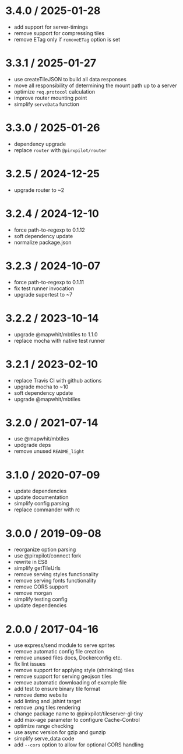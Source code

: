 
3.4.0 / 2025-01-28
==================

 * add support for server-timings
 * remove support for compressing tiles
 * remove ETag only if `removeETag` option is set

3.3.1 / 2025-01-27
==================

 * use createTileJSON to build all data responses
 * move all responsibility of determining the mount path up to a server
 * optimize `req.protocol` calculation
 * improve router mounting point
 * simplify `serveData` function

3.3.0 / 2025-01-26
==================

 * dependency upgrade
 * replace `router` with `@pirxpilot/router`

3.2.5 / 2024-12-25
==================

 * upgrade router to ~2

3.2.4 / 2024-12-10
==================

 * force path-to-regexp to 0.1.12
 * soft dependency update
 * normalize package.json

3.2.3 / 2024-10-07
==================

 * force path-to-regexp to 0.1.11
 * fix test runner invocation
 * upgrade supertest to ~7

3.2.2 / 2023-10-14
==================

 * upgrade @mapwhit/mbtiles to 1.1.0
 * replace mocha with native test runner

3.2.1 / 2023-02-10
==================

 * replace Travis CI with github actions
 * upgrade mocha to ~10
 * soft dependency update
 * upgrade @mapwhit/mbtiles

3.2.0 / 2021-07-14
==================

 * use @mapwhit/mbtiles
 * updgrade deps
 * remove unused `README_light`

3.1.0 / 2020-07-09
==================

 * update dependencies
 * update documentation
 * simplify config parsing
 * replace commander with rc

3.0.0 / 2019-09-08
==================

 * reorganize option parsing
 * use @pirxpilot/connect fork
 * rewrite in ES8
 * simplify getTileUrls
 * remove serving styles functionality
 * remove serving fonts functionality
 * remove CORS support
 * remove morgan
 * simplify testing config
 * update dependencies

2.0.0 / 2017-04-16
==================

 * use express/send module to serve sprites
 * remove automatic config file creation
 * remove unused files docs, Dockerconfig etc.
 * fix lint issues
 * remove support for applying style (shrinking) tiles
 * remove support for serving geojson tiles
 * remove automatic downloading of example file
 * add test to ensure binary tile format
 * remove demo website
 * add linting and .jshint target
 * remove .png tiles rendering
 * change package name to @pirxpilot/tileserver-gl-tiny
 * add max-age parameter to configure Cache-Control
 * optimize range checking
 * use async version for gzip and gunzip
 * simplify serve_data code
 * add `--cors` option to allow for optional CORS handling
